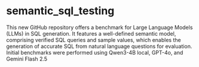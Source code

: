 # semantic_sql_testing

This new GitHub repository offers a benchmark for Large Language Models (LLMs) in SQL generation. It features a well-defined semantic model, comprising verified SQL queries and sample values, which enables the generation of accurate SQL from natural language questions for evaluation. Initial benchmarks were performed using Qwen3-4B local, GPT-4o, and Gemini Flash 2.5
